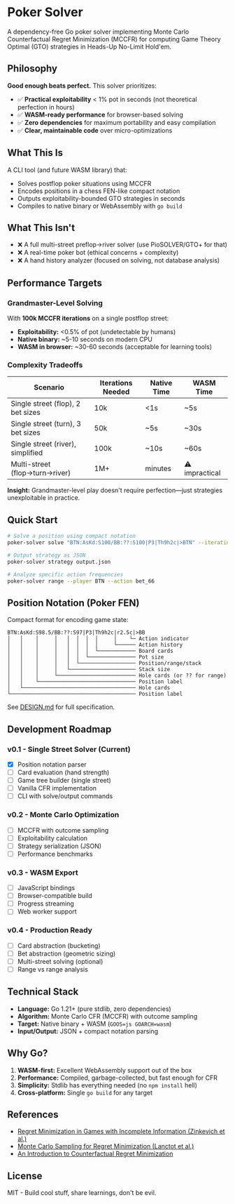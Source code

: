 # Poker Solver

A dependency-free Go poker solver implementing Monte Carlo Counterfactual Regret Minimization (MCCFR) for computing Game Theory Optimal (GTO) strategies in Heads-Up No-Limit Hold'em.

## Philosophy

**Good enough beats perfect.** This solver prioritizes:
- ✅ **Practical exploitability** < 1% pot in seconds (not theoretical perfection in hours)
- ✅ **WASM-ready performance** for browser-based solving
- ✅ **Zero dependencies** for maximum portability and easy compilation
- ✅ **Clear, maintainable code** over micro-optimizations

## What This Is

A CLI tool (and future WASM library) that:
- Solves postflop poker situations using MCCFR
- Encodes positions in a chess FEN-like compact notation
- Outputs exploitability-bounded GTO strategies in seconds
- Compiles to native binary or WebAssembly with `go build`

## What This Isn't

- ❌ A full multi-street preflop→river solver (use PioSOLVER/GTO+ for that)
- ❌ A real-time poker bot (ethical concerns + complexity)
- ❌ A hand history analyzer (focused on solving, not database analysis)

## Performance Targets

### Grandmaster-Level Solving
With **100k MCCFR iterations** on a single postflop street:
- **Exploitability:** <0.5% of pot (undetectable by humans)
- **Native binary:** ~5-10 seconds on modern CPU
- **WASM in browser:** ~30-60 seconds (acceptable for learning tools)

### Complexity Tradeoffs
| Scenario | Iterations Needed | Native Time | WASM Time |
|----------|------------------|-------------|-----------|
| Single street (flop), 2 bet sizes | 10k | <1s | ~5s |
| Single street (turn), 3 bet sizes | 50k | ~5s | ~30s |
| Single street (river), simplified | 100k | ~10s | ~60s |
| Multi-street (flop→turn→river) | 1M+ | minutes | ⚠️ impractical |

**Insight:** Grandmaster-level play doesn't require perfection—just strategies unexploitable in practice.

## Quick Start

```bash
# Solve a position using compact notation
poker-solver solve "BTN:AsKd:S100/BB:??:S100|P3|Th9h2c|>BTN" --iterations 50000

# Output strategy as JSON
poker-solver strategy output.json

# Analyze specific action frequencies
poker-solver range --player BTN --action bet_66
```

## Position Notation (Poker FEN)

Compact format for encoding game state:
```
BTN:AsKd:S98.5/BB:??:S97|P3|Th9h2c|r2.5c|>BB
│   │    │     │   │  │  │  │     │    └─ Action indicator
│   │    │     │   │  │  │  │     └────── Action history
│   │    │     │   │  │  │  └──────────── Board cards
│   │    │     │   │  │  └─────────────── Pot size
│   │    │     │   │  └────────────────── Position/range/stack
│   │    │     │   └───────────────────── Stack size
│   │    │     └───────────────────────── Hole cards (or ?? for range)
│   │    └─────────────────────────────── Position label
│   └──────────────────────────────────── Hole cards
└──────────────────────────────────────── Position label
```

See [DESIGN.md](DESIGN.md) for full specification.

## Development Roadmap

### v0.1 - Single Street Solver (Current)
- [x] Position notation parser
- [ ] Card evaluation (hand strength)
- [ ] Game tree builder (single street)
- [ ] Vanilla CFR implementation
- [ ] CLI with solve/output commands

### v0.2 - Monte Carlo Optimization
- [ ] MCCFR with outcome sampling
- [ ] Exploitability calculation
- [ ] Strategy serialization (JSON)
- [ ] Performance benchmarks

### v0.3 - WASM Export
- [ ] JavaScript bindings
- [ ] Browser-compatible build
- [ ] Progress streaming
- [ ] Web worker support

### v0.4 - Production Ready
- [ ] Card abstraction (bucketing)
- [ ] Bet abstraction (geometric sizing)
- [ ] Multi-street solving (optional)
- [ ] Range vs range analysis

## Technical Stack

- **Language:** Go 1.21+ (pure stdlib, zero dependencies)
- **Algorithm:** Monte Carlo CFR (MCCFR) with outcome sampling
- **Target:** Native binary + WASM (`GOOS=js GOARCH=wasm`)
- **Input/Output:** JSON + compact notation parsing

## Why Go?

1. **WASM-first:** Excellent WebAssembly support out of the box
2. **Performance:** Compiled, garbage-collected, but fast enough for CFR
3. **Simplicity:** Stdlib has everything needed (no `npm install` hell)
4. **Cross-platform:** Single `go build` for any target

## References

- [Regret Minimization in Games with Incomplete Information (Zinkevich et al.)](http://modelai.gettysburg.edu/2013/cfr/cfr.pdf)
- [Monte Carlo Sampling for Regret Minimization (Lanctot et al.)](https://papers.nips.cc/paper/2009/file/00411460f7c92d2124a67ea0f4cb5f85-Paper.pdf)
- [An Introduction to Counterfactual Regret Minimization](http://modelai.gettysburg.edu/2013/cfr/)

## License

MIT - Build cool stuff, share learnings, don't be evil.
